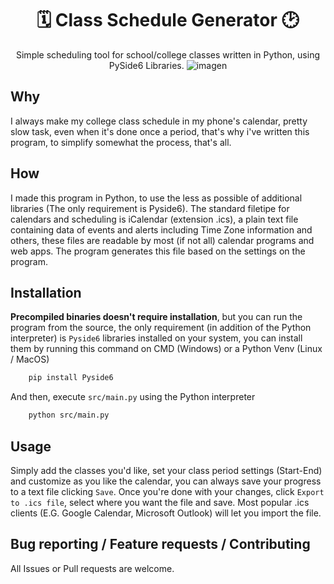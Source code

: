 <div align="center">

# 🗓️ Class Schedule Generator 🕑
Simple scheduling tool for school/college classes written in Python, using PySide6 Libraries.
![imagen](https://github.com/user-attachments/assets/ae14b583-810f-4733-bcb6-d4624f250521)
</div>

## Why
I always make my college class schedule in my phone's calendar, pretty slow task, even when it's done once a period, that's why i've written this program, to simplify somewhat the process, that's all.
## How
I made this program in Python, to use the less as possible of additional libraries (The only requirement is Pyside6). The standard filetipe for calendars and scheduling is iCalendar (extension .ics), a plain text file containing data of events and alerts including Time Zone information and others, these files are readable by most (if not all) calendar programs and web apps. The program generates this file based on the settings on the program.
## Installation
**Precompiled binaries doesn't require installation**, but you can run the program from the source, the only requirement (in addition of the Python interpreter) is `Pyside6` libraries installed on your system, you can install them by running this command on CMD (Windows) or a Python Venv (Linux / MacOS)
```sh
    pip install Pyside6
```
And then, execute `src/main.py` using the Python interpreter
```sh
    python src/main.py
```
## Usage
Simply add the classes you'd like, set your class period settings (Start-End) and customize as you like the calendar, you can always save your progress to a text file clicking `Save`. Once you're done with your changes, click `Export to .ics file`, select where you want the file and save. Most popular .ics clients (E.G. Google Calendar, Microsoft Outlook) will let you import the file.
## Bug reporting / Feature requests / Contributing
All Issues or Pull requests are welcome.
